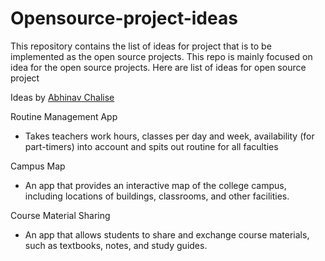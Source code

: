 # Opensource-project-ideas

This repository contains the list of ideas for project that is to be implemented as the open source projects. This repo is mainly focused on idea for the open source projects. Here are list of ideas for open source project

Ideas by [Abhinav Chalise](https://github.com/AC17dollars)

Routine Management App
- Takes teachers work hours, classes per day and week, availability (for part-timers) into account and spits out routine for all faculties

Campus Map
- An app that provides an interactive map of the college campus, including locations of buildings, classrooms, and other facilities.

Course Material Sharing

- An app that allows students to share and exchange course materials, such as textbooks, notes, and study guides.
